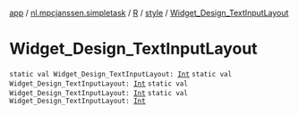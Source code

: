 [app](../../../index.md) / [nl.mpcjanssen.simpletask](../../index.md) / [R](../index.md) / [style](index.md) / [Widget_Design_TextInputLayout](.)

# Widget_Design_TextInputLayout

`static val Widget_Design_TextInputLayout: `[`Int`](https://kotlinlang.org/api/latest/jvm/stdlib/kotlin/-int/index.html)
`static val Widget_Design_TextInputLayout: `[`Int`](https://kotlinlang.org/api/latest/jvm/stdlib/kotlin/-int/index.html)
`static val Widget_Design_TextInputLayout: `[`Int`](https://kotlinlang.org/api/latest/jvm/stdlib/kotlin/-int/index.html)
`static val Widget_Design_TextInputLayout: `[`Int`](https://kotlinlang.org/api/latest/jvm/stdlib/kotlin/-int/index.html)